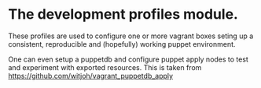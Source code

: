 # The development profiles module.

These profiles are used to configure one or more vagrant boxes seting up
a consistent, reproducible and (hopefully) working puppet environment.

One can even setup a puppetdb and configure puppet apply nodes to test
and experiment with exported resources.
This is taken from https://github.com/witjoh/vagrant_puppetdb_apply
